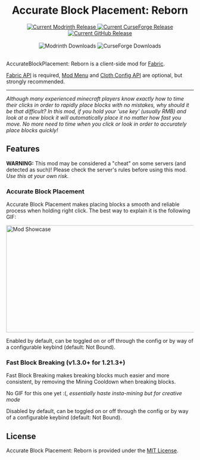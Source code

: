 <h1 align="center">Accurate Block Placement: Reborn</h1>

<p align="center">
<a href="https://modrinth.com/mod/accurate-block-placement-reborn">
<img alt="Current Modrinth Release" src="https://img.shields.io/modrinth/v/kzwxhsjp?style=for-the-badge&logo=modrinth"/>
</a>
<a href="https://www.curseforge.com/minecraft/mc-mods/accurate-block-placement-reborn">
<img alt="Current CurseForge Release" src="https://img.shields.io/curseforge/v/886719?style=for-the-badge&logo=curseforge"/>
</a>
<a href="https://github.com/hschwar/AccurateBlockPlacement-Reborn/releases">
<img alt="Current GitHub Release" src="https://img.shields.io/github/v/release/hschwar/AccurateBlockPlacement-Reborn?label=VERSION&style=for-the-badge&logo=github"/>
</a>
<br/><br/>
<a>
<img alt="Modrinth Downloads" src="https://img.shields.io/modrinth/dt/kzwxhsjp?style=for-the-badge&logo=modrinth"/>
</a>
<a>
<img alt="CurseForge Downloads" src="https://img.shields.io/curseforge/dt/886719?style=for-the-badge&logo=curseforge"/>
</a>
<br/><br/>
</p>

AccurateBlockPlacement: Reborn is a client-side mod for [Fabric](https://fabricmc.net).

[Fabric API](https://modrinth.com/mod/fabric-api) is required, [Mod Menu](https://modrinth.com/mod/modmenu) and [Cloth Config API](https://modrinth.com/mod/cloth-config) are optional, but strongly recommended.

---

*Although many experienced minecraft players know exactly how to time their clicks in order to rapidly place blocks with no mistakes, why should it be that difficult? In this mod, if you hold your 'use key' (usually RMB) and look at a new block it will automatically place it no matter how fast you move. No more need to time when you click or look in order to accurately place blocks quickly!*

## Features
**WARNING:** This mod may be considered a "cheat" on some servers (and detected as such)! Please check the server's rules before using this mod. _Use this at your own risk._

### Accurate Block Placement
Accurate Block Placement makes placing blocks a smooth and reliable process when holding right click. The best way to explain it is the following GIF:

<img alt="Mod Showcase" src="https://cdn-raw.modrinth.com/data/kzwxhsjp/images/94a4de623aca8c5afdc07edca76ed663127d93b2.gif" width="512" height="288" />

Enabled by default, can be toggled on or off through the config or by way of a configurable keybind (default: Not Bound).

### Fast Block Breaking (v1.3.0+ for 1.21.3+)
Fast Block Breaking makes breaking blocks much easier and more consistent, by removing the Mining Cooldown when breaking blocks.

No GIF for this one yet :(, _essentially haste insta-mining but for creative mode_

Disabled by default, can be toggled on or off through the config or by way of a configurable keybind (default: Not Bound).

## License
Accurate Block Placement: Reborn is provided under the [MIT License](https://github.com/hschwar/AccurateBlockPlacement-Reborn/blob/main/LICENSE).
